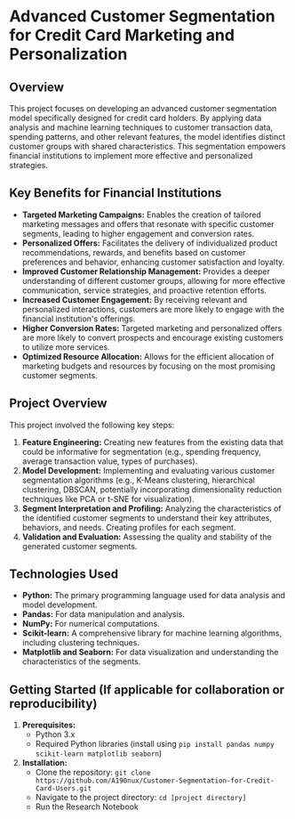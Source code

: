 # Advanced Customer Segmentation for Credit Card Marketing and Personalization

## Overview

This project focuses on developing an advanced customer segmentation model specifically designed for credit card holders. By applying data analysis and machine learning techniques to customer transaction data, spending patterns, and other relevant features, the model identifies distinct customer groups with shared characteristics. This segmentation empowers financial institutions to implement more effective and personalized strategies.

## Key Benefits for Financial Institutions

* **Targeted Marketing Campaigns:** Enables the creation of tailored marketing messages and offers that resonate with specific customer segments, leading to higher engagement and conversion rates.
* **Personalized Offers:** Facilitates the delivery of individualized product recommendations, rewards, and benefits based on customer preferences and behavior, enhancing customer satisfaction and loyalty.
* **Improved Customer Relationship Management:** Provides a deeper understanding of different customer groups, allowing for more effective communication, service strategies, and proactive retention efforts.
* **Increased Customer Engagement:** By receiving relevant and personalized interactions, customers are more likely to engage with the financial institution's offerings.
* **Higher Conversion Rates:** Targeted marketing and personalized offers are more likely to convert prospects and encourage existing customers to utilize more services.
* **Optimized Resource Allocation:** Allows for the efficient allocation of marketing budgets and resources by focusing on the most promising customer segments.

## Project Overview

This project involved the following key steps:

1.  **Feature Engineering:** Creating new features from the existing data that could be informative for segmentation (e.g., spending frequency, average transaction value, types of purchases).
2.  **Model Development:** Implementing and evaluating various customer segmentation algorithms (e.g., K-Means clustering, hierarchical clustering, DBSCAN, potentially incorporating dimensionality reduction techniques like PCA or t-SNE for visualization).
3.  **Segment Interpretation and Profiling:** Analyzing the characteristics of the identified customer segments to understand their key attributes, behaviors, and needs. Creating profiles for each segment.
4.  **Validation and Evaluation:** Assessing the quality and stability of the generated customer segments.

## Technologies Used

* **Python:** The primary programming language used for data analysis and model development.
* **Pandas:** For data manipulation and analysis.
* **NumPy:** For numerical computations.
* **Scikit-learn:** A comprehensive library for machine learning algorithms, including clustering techniques.
* **Matplotlib and Seaborn:** For data visualization and understanding the characteristics of the segments.

## Getting Started (If applicable for collaboration or reproducibility)

1.  **Prerequisites:**
    * Python 3.x
    * Required Python libraries (install using `pip install pandas numpy scikit-learn matplotlib seaborn`)
2.  **Installation:**
    * Clone the repository: `git clone https://github.com/A190nux/Customer-Segmentation-for-Credit-Card-Users.git`
    * Navigate to the project directory: `cd [project directory]`
    * Run the Research Notebook
